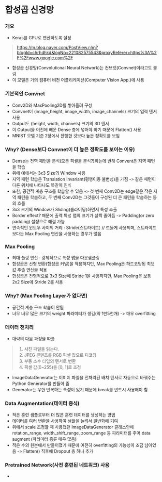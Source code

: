 # 합성곱 신경망

### 개요
* Keras를 GPU로 연산하도록 설정
> https://m.blog.naver.com/PostView.nhn?blogId=chrhdhkd&logNo=221082575543&proxyReferer=https%3A%2F%2Fwww.google.com%2F
* 합성곱 신경망(Convolutional Neural Network)는 컨브넷(Convnet)이라고도 불림
* 이 모델은 거의 컴퓨터 비전 어플리케이션(Computer Vision App.)에 사용

### 기본적인 Convnet
* Conv2D와 MaxPooling2D를 쌓아올려 구성
* Convnet이 (image_height, image_width, image_channels) 크기의 입력 텐서 사용
* Output도 (height, width, channels) 크기의 3D 텐서
* 이 Output을 이전에 배운 Dense 층에 넣어야 하기 때문에 Flatten() 사용
* MNIST 모델 기준 2장에서 진행한 것보다 높은 정확도를 보임

### Why? (Dense보다 Convnet이 더 높은 정확도를 보이는 이유)
* Dense는 전역 패턴을 분석(모든 픽셀을 분석?)하는데 반해 Convent은 지역 패턴을 학습
* 위에 예에서는 3x3 Size의 Window 사용
* 지역 패턴 학습은 Translation Invariant(평행이동 불변성)을 가짐 -> 같은 패턴이 다른 위치에 나타나도 똑같이 인식
* 또한, 공간적 계층 구조를 학습할 수 있음 -> 첫 번째 Conv2D는 edge같은 작은 지역 패턴을 학습하고, 두 번째 Conv2D는 그것들이 구성된 더 큰 패턴을 학습하는 등의 흐름
* 3x3 크기의 Window가 Sliding(슬라이딩)하면서 특성 추출
* Border effect? 때문에 출력 특성 맵의 크기가 살짝 줄어듬 -> Padding(or zero padding) 설정으로 해결 가능
* 연속적인 윈도우 사이의 거리 : Stride(스트라이드)  // 드물게 사용되며, 스트라이드보다는 Max Pooling 연산을 사용하는 경우가 많음

### Max Pooling
* 최대 풀링 연산 : 강제적으로 특성 맵을 다운샘플링
* 합성곱은 선형 변환(합성곱 커널)을 적용하지만, Max Pooling은 하드코딩된 최댓값 추출 연산을 적용
* 합성곱은 전형적으로 3x3 Size에 Stride 1을 사용하지만, Max Pooling은 보통 2x2 Size에 Stride 2를 사용

### Why? (Max Pooling Layer가 없다면)
* 공간적 계층 구조 학습이 안됨
* 너무 너무 많은 크기의 weight 파라미터가 생김(약 1만5천개) -> 매우 overfitting

### 데이터 전처리
* 대략의 다음 과정을 따름
> 1. 사진 파일을 읽는다.
> 2. JPEG 콘텐츠를 RGB 픽셀 값으로 디코딩
> 3. 부동 소수 타입의 텐서로 변환
> 4. 픽셀 값(0~255)을 [0, 1]로 조정
* ImageDataGenerator는 이미지 파일을 전처리된 배치 텐서로 자동으로 바꿔주는 Python Generator를 만들어 줌
* Generator는 무한 반복하는 특성이 있기 때문에 break를 반드시 사용해야 함

### Data Augmentation(데이터 증식)
* 적은 훈련 샘플로부터 더 많은 훈련 데이터를 생성하는 방법
* 데이터를 여러 변환을 사용하여 샘플을 늘려서 일반화에 기여
* 위에서 scale 조정할 때 사용했던 ImageDataGenerator 클래스안에 rotation_range, width_shift_range, zoom_range 등 파라미터를 주어 data augment (파라미터 종류 매우 많음)
* 적은 수의 원본에서 만들어졌기 때문에 여전히 overfitting의 가능성이 조금 남아있음 -> Flatten() 직후에 Dropout 층 하나 추가

### Pretrained Network(사전 훈련된 네트워크) 사용
* 
